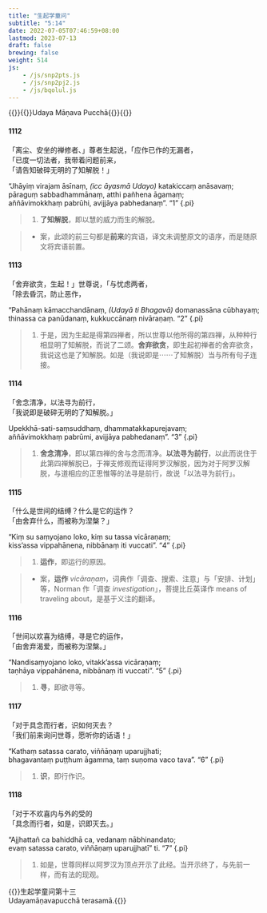 ```yaml
---
title: "生起学童问"
subtitle: "5:14"
date: 2022-07-05T07:46:59+08:00
lastmod: 2023-07-13
draft: false
brewing: false
weight: 514
js:
    - /js/snp2pts.js
    - /js/snp2pj2.js
    - /js/bqolul.js
---
```



{{<subtitle>}}{{<suttalink src="snp5.14">}}Udaya Māṇava Pucchā{{</suttalink>}}{{</subtitle>}}

#### 1112

「离尘、安坐的禅修者、」尊者生起说，「应作已作的无漏者，  
「已度一切法者，我带着问题前来，  
「请告知破碎无明的了知解脱！」

“Jhāyiṃ virajam āsīnaṃ, <i>(icc āyasmā Udayo)</i> katakiccaṃ anāsavaṃ;  
pāraguṃ sabbadhammānaṃ, atthi pañhena āgamaṃ;  
aññāvimokkhaṃ pabrūhi, avijjāya pabhedanaṃ”. <q>1</q>
{.pi}

> 1. **了知解脱**，即以慧的威力而生的解脱。

> - 案，此颂的前三句都是**前来**的宾语，译文未调整原文的语序，而是随原文将宾语前置。

#### 1113

「舍弃欲贪，生起！」世尊说，「与忧虑两者，  
「除去昏沉，防止恶作，

“Pahānaṃ kāmacchandānaṃ, <i>(Udayā ti Bhagavā)</i> domanassāna cūbhayaṃ;  
thinassa ca panūdanaṃ, kukkuccānaṃ nivāraṇaṃ. <q>2</q>
{.pi}

> 1. 于是，因为生起是得第四禅者，所以世尊以他所得的第四禅，从种种行相显明了知解脱，而说了二颂。**舍弃欲贪**，即生起初禅者的舍弃欲贪，我说这也是了知解脱。如是（我说即是⋯⋯了知解脱）当与所有句子连接。

#### 1114

「舍念清净，以法寻为前行，  
「我说即是破碎无明的了知解脱。」

Upekkhā-sati-saṃsuddhaṃ, dhammatakkapurejavaṃ;  
aññāvimokkhaṃ pabrūmi, avijjāya pabhedanaṃ”. <q>3</q>
{.pi}

> 1. **舍念清净**，即以第四禅的舍与念而清净。**以法寻为前行**，以此而说住于此第四禅解脱已，于禅支修观而证得阿罗汉解脱，因为对于阿罗汉解脱，与道相应的正思惟等的法寻是前行，故说「以法寻为前行」。

#### 1115

「什么是世间的结缚？什么是它的运作？  
「由舍弃什么，而被称为涅槃？」

“Kiṃ su saṃyojano loko, kiṃ su tassa vicāraṇaṃ;  
kiss’assa vippahānena, nibbānaṃ iti vuccati”. <q>4</q>
{.pi}

> 1. **运作**，即运行的原因。

> - 案，**运作** *vicāraṇaṃ*，词典作「调查、搜索、注意」与「安排、计划」等，Norman 作「调查 *investigation*」，菩提比丘英译作 means of traveling about，是基于义注的翻译。

#### 1116

「世间以欢喜为结缚，寻是它的运作，  
「由舍弃渴爱，而被称为涅槃。」

“Nandisaṃyojano loko, vitakk’assa vicāraṇaṃ;  
taṇhāya vippahānena, nibbānaṃ iti vuccati”. <q>5</q>
{.pi}

> 1. **寻**，即欲寻等。

#### 1117

「对于具念而行者，识如何灭去？  
「我们前来询问世尊，愿听你的话语！」

“Kathaṃ satassa carato, viññāṇaṃ uparujjhati;  
bhagavantaṃ puṭṭhum āgamma, taṃ suṇoma vaco tava”. <q>6</q>
{.pi}

> 1. **识**，即行作识。

#### 1118

「对于不欢喜内与外的受的  
「具念而行者，如是，识即灭去。」

“Ajjhattañ ca bahiddhā ca, vedanaṃ nābhinandato;  
evaṃ satassa carato, viññāṇaṃ uparujjhatī” ti. <q>7</q>
{.pi}

> 1. 如是，世尊同样以阿罗汉为顶点开示了此经。当开示终了，与先前一样，而有法的现观。


{{<eof>}}生起学童问第十三<br>Udayamāṇavapucchā terasamā.{{</eof>}}